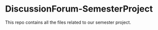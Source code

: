 # DiscussionForum-SemesterProject
This repo contains all the files related to our semester project.
